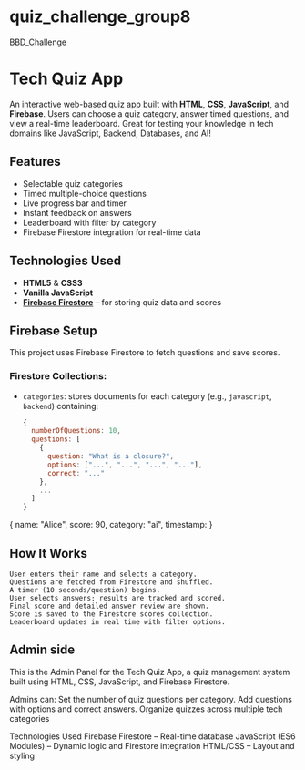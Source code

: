 # quiz_challenge_group8
BBD_Challenge

# Tech Quiz App

An interactive web-based quiz app built with **HTML**, **CSS**, **JavaScript**, and **Firebase**. Users can choose a quiz category, answer timed questions, and view a real-time leaderboard. Great for testing your knowledge in tech domains like JavaScript, Backend, Databases, and AI!

## Features

-  Selectable quiz categories
-  Timed multiple-choice questions
-  Live progress bar and timer
-  Instant feedback on answers
-  Leaderboard with filter by category
-  Firebase Firestore integration for real-time data
 
## Technologies Used

- **HTML5** & **CSS3**
- **Vanilla JavaScript**
- [**Firebase Firestore**](https://firebase.google.com/docs/firestore) – for storing quiz data and scores


## Firebase Setup

This project uses Firebase Firestore to fetch questions and save scores.

### Firestore Collections:
- `categories`: stores documents for each category (e.g., `javascript`, `backend`) containing:
  ```js
  {
    numberOfQuestions: 10,
    questions: [
      {
        question: "What is a closure?",
        options: ["...", "...", "...", "..."],
        correct: "..."
      },
      ...
    ]
  }


{
  name: "Alice",
  score: 90,
  category: "ai",
  timestamp: <Firebase Server Timestamp>
}


## How It Works

    User enters their name and selects a category.
    Questions are fetched from Firestore and shuffled.
    A timer (10 seconds/question) begins.
    User selects answers; results are tracked and scored.
    Final score and detailed answer review are shown.
    Score is saved to the Firestore scores collection.
    Leaderboard updates in real time with filter options.


## Admin side  

This is the Admin Panel for the Tech Quiz App, a quiz management system built using HTML, CSS, JavaScript, and Firebase Firestore.

Admins can:
    Set the number of quiz questions per category.
    Add questions with options and correct answers.
    Organize quizzes across multiple tech categories


Technologies Used
    Firebase Firestore – Real-time database
    JavaScript (ES6 Modules) – Dynamic logic and Firestore integration
    HTML/CSS – Layout and styling





